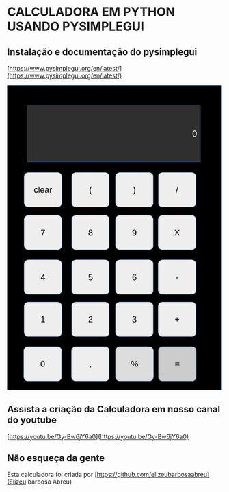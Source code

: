 # CALCULADORA EM PYTHON USANDO PYSIMPLEGUI

## Instalação e documentação do pysimplegui
[https://www.pysimplegui.org/en/latest/](https://www.pysimplegui.org/en/latest/)

![img.png](img.png)

## Assista a criação da Calculadora em nosso canal do youtube
[https://youtu.be/Gy-Bw6jY6a0](https://youtu.be/Gy-Bw6jY6a0)

## Não esqueça da gente
Esta calculadora foi criada por [https://github.com/elizeubarbosaabreu](Elizeu barbosa Abreu)